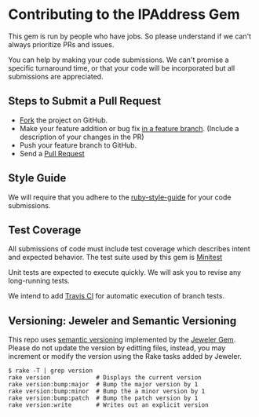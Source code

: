 # Contributing to the IPAddress Gem

This gem is run by people who have jobs.  So please understand if we can't always prioritize PRs and issues.

You can help by making your code submissions.  We can't promise a specific turnaround time, or that your code will be incorporated but all submissions are appreciated.

## Steps to Submit a Pull Request

* [Fork](https://help.github.com/articles/fork-a-repo) the project on GitHub.
* Make your feature addition or bug fix [in a feature branch](https://github.com/Kunena/Kunena-Forum/wiki/Create-a-new-branch-with-git-and-manage-branches). (Include a description of your changes in the PR)
* Push your feature branch to GitHub.
* Send a [Pull Request](https://help.github.com/articles/using-pull-requests)

## Style Guide

We will require that you adhere to the [ruby-style-guide](https://github.com/bbatsov/ruby-style-guide) for your code submissions.

## Test Coverage

All submissions of code must include test coverage which describes intent and expected behavior.  The test suite used by this gem is [Minitest](https://github.com/seattlerb/minitest)

Unit tests are expected to execute quickly.  We will ask you to revise any long-running tests.

We intend to add [Travis CI](https://travis-ci.org/) for automatic execution of branch tests.

## Versioning: Jeweler and Semantic Versioning

This repo uses [semantic versioning](http://semver.org/) implemented by the [Jeweler Gem](https://github.com/technicalpickles/jeweler).  Please do not update the version by editting files, instead, you may increment or modify the version using the Rake tasks added by Jeweler.

```
$ rake -T | grep version
rake version             # Displays the current version
rake version:bump:major  # Bump the major version by 1
rake version:bump:minor  # Bump the a minor version by 1
rake version:bump:patch  # Bump the patch version by 1
rake version:write       # Writes out an explicit version
```